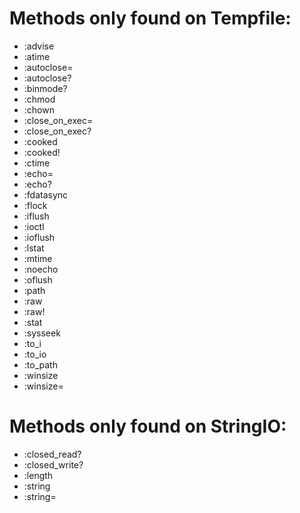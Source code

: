 # Methods only found on Tempfile:
- :advise
- :atime
- :autoclose=
- :autoclose?
- :binmode?
- :chmod
- :chown
- :close_on_exec=
- :close_on_exec?
- :cooked
- :cooked!
- :ctime
- :echo=
- :echo?
- :fdatasync
- :flock
- :iflush
- :ioctl
- :ioflush
- :lstat
- :mtime
- :noecho
- :oflush
- :path
- :raw
- :raw!
- :stat
- :sysseek
- :to_i
- :to_io
- :to_path
- :winsize
- :winsize=

# Methods only found on StringIO:
- :closed_read?
- :closed_write?
- :length
- :string
- :string=
